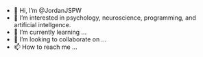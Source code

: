 - 👋 Hi, I’m @JordanJSPW
- 👀 I’m interested in psychology, neuroscience, programming, and artificial intellgence.
- 🌱 I’m currently learning ...
- 💞️ I’m looking to collaborate on ...
- 📫 How to reach me ...

<!---
JordanJSPW/JordanJSPW is a ✨ special ✨ repository because its `README.md` (this file) appears on your GitHub profile.
You can click the Preview link to take a look at your changes.
--->
